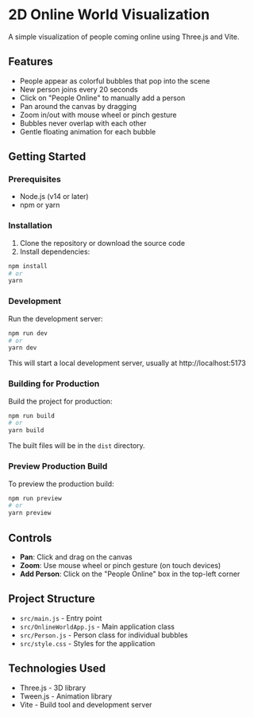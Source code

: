# 2D Online World Visualization

A simple visualization of people coming online using Three.js and Vite.

## Features

- People appear as colorful bubbles that pop into the scene
- New person joins every 20 seconds
- Click on "People Online" to manually add a person
- Pan around the canvas by dragging
- Zoom in/out with mouse wheel or pinch gesture
- Bubbles never overlap with each other
- Gentle floating animation for each bubble

## Getting Started

### Prerequisites

- Node.js (v14 or later)
- npm or yarn

### Installation

1. Clone the repository or download the source code
2. Install dependencies:

```bash
npm install
# or
yarn
```

### Development

Run the development server:

```bash
npm run dev
# or
yarn dev
```

This will start a local development server, usually at http://localhost:5173

### Building for Production

Build the project for production:

```bash
npm run build
# or
yarn build
```

The built files will be in the `dist` directory.

### Preview Production Build

To preview the production build:

```bash
npm run preview
# or
yarn preview
```

## Controls

- **Pan**: Click and drag on the canvas
- **Zoom**: Use mouse wheel or pinch gesture (on touch devices)
- **Add Person**: Click on the "People Online" box in the top-left corner

## Project Structure

- `src/main.js` - Entry point
- `src/OnlineWorldApp.js` - Main application class
- `src/Person.js` - Person class for individual bubbles
- `src/style.css` - Styles for the application

## Technologies Used

- Three.js - 3D library
- Tween.js - Animation library
- Vite - Build tool and development server 